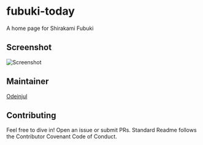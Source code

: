 # fubuki-today
A home page for Shirakami Fubuki

## Screenshot
![Screenshot](https://i.loli.net/2021/03/14/NAxR6m2anUz1D4w.png)

## Maintainer
[Odeinjul](https://github.com/odeinul)

## Contributing
Feel free to dive in! Open an issue or submit PRs.
Standard Readme follows the Contributor Covenant Code of Conduct.
